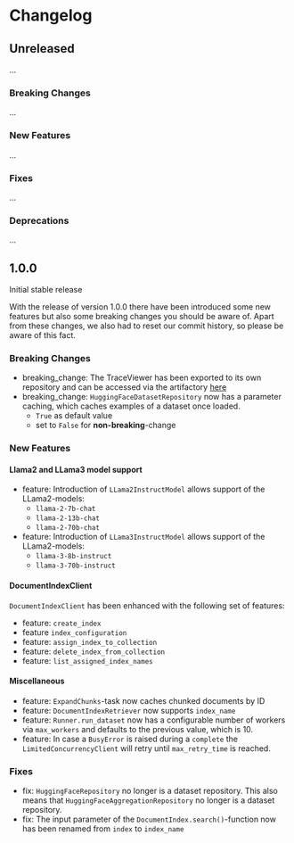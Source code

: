 # Changelog

## Unreleased
...

### Breaking Changes
...

### New Features
...

### Fixes
...

### Deprecations
...

## 1.0.0

Initial stable release

With the release of version 1.0.0 there have been introduced some new features but also some breaking changes you should be aware of.
Apart from these changes, we also had to reset our commit history, so please be aware of this fact.

### Breaking Changes
- breaking_change: The TraceViewer has been exported to its own repository and can be accessed via the artifactory [here]( https://alephalpha.jfrog.io.)
- breaking_change: `HuggingFaceDatasetRepository` now has a parameter caching, which caches  examples of a dataset once loaded.
  - `True` as default value
  - set to `False` for **non-breaking**-change


### New Features
#### Llama2 and LLama3 model support
- feature: Introduction of `LLama2InstructModel` allows support of the LLama2-models:
  - `llama-2-7b-chat`
  - `llama-2-13b-chat`
  - `llama-2-70b-chat`
- feature: Introduction of `LLama3InstructModel` allows support of the LLama2-models:
  - `llama-3-8b-instruct`
  - `llama-3-70b-instruct`
#### DocumentIndexClient
`DocumentIndexClient` has been enhanced with the following set of features:
- feature: `create_index`
- feature `index_configuration`
- feature: `assign_index_to_collection`
- feature: `delete_index_from_collection`
- feature: `list_assigned_index_names`

#### Miscellaneous
- feature: `ExpandChunks`-task now caches chunked documents by ID
- feature: `DocumentIndexRetriever` now supports `index_name`
- feature: `Runner.run_dataset` now has a configurable number of workers via `max_workers` and defaults to the previous value, which is 10.
- feature: In case a `BusyError` is raised during a `complete` the `LimitedConcurrencyClient` will retry until `max_retry_time` is reached.

### Fixes
- fix: `HuggingFaceRepository` no longer is a dataset repository. This also means that `HuggingFaceAggregationRepository` no longer is a dataset repository.
- fix: The input parameter of the `DocumentIndex.search()`-function now has been renamed from `index` to `index_name`
